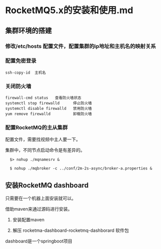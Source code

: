 # RocketMQ5.x的安装和使用.md


## 集群环境的搭建



### 修改/etc/hosts 配置文件，配置集群的ip地址和主机名的映射关系
### 配置免密登录 
    ssh-copy-id  主机名

### 关闭防火墙
     
    firewall-cmd status   查看防火墙状态
    systemctl stop firewalld      停止防火墙
    systemctl disable firewalld   禁用防火墙
    yum remove firewalld          卸载防火墙


### 配置RocketMQ的主从集群

配置文件，需要找视频中主人要一下。 


集群中，不同节点启动命令是有差异的。 

```shell
  $> nohup ./mqnamesrv &  

  $ nohup ./mqbroker -c ../conf/2m-2s-async/broker-a.properties & 

```

## 安装RocketMQ dashboard 
只需要在一个机器上面安装就可以。 

借助maven来通过源码进行安装。 
1. 安装配置maven

2. 解压 rocketma-dashboard-rocketmq-dashborard 软件包

dashboard是一个springboot项目 


## 
